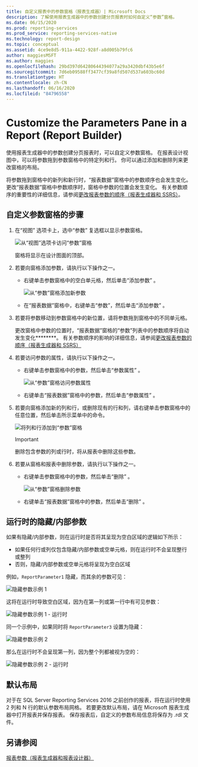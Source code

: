 ```yaml
---
title: 自定义报表中的参数窗格（报表生成器）| Microsoft Docs
description: 了解使用报表生成器中的参数创建分页报表时如何自定义“参数”窗格。
ms.date: 06/15/2020
ms.prod: reporting-services
ms.prod_service: reporting-services-native
ms.technology: report-design
ms.topic: conceptual
ms.assetid: 4ce9e8d5-911a-4422-928f-a8d005b79fc6
author: maggiesMSFT
ms.author: maggies
ms.openlocfilehash: 29bd397d64280644394077a29a3420dbf43b5e6f
ms.sourcegitcommit: 7d6eb09588ff3477cf39a8fd507d537a603bc60d
ms.translationtype: HT
ms.contentlocale: zh-CN
ms.lasthandoff: 06/16/2020
ms.locfileid: "84796558"
---
```

# <a name="customize-the-parameters-pane-in-a-report-report-builder"></a>Customize the Parameters Pane in a Report (Report Builder)
  使用报表生成器中的参数创建分页报表时，可以自定义参数窗格。 在报表设计视图中，可以将参数拖到参数窗格中的特定列和行。 你可以通过添加和删除列来更改窗格的布局。

 将参数拖到窗格中的新列和新行时，“报表数据”窗格中的参数顺序也会发生变化。 更改“报表数据”窗格中参数顺序时，窗格中参数的位置会发生变化。 有关参数顺序的重要性的详细信息，请参阅[更改报表参数的顺序（报表生成器和 SSRS）](../../reporting-services/report-design/change-the-order-of-a-report-parameter-report-builder-and-ssrs.md)。

## <a name="to-customize-the-parameters-pane"></a>自定义参数窗格的步骤

1.  在“视图”  选项卡上，选中“参数”  复选框以显示参数窗格。

     ![从“视图”选项卡访问“参数”窗格](../../reporting-services/report-design/media/ssrs-customparameter-accessparameterpanedesignmode.png "从“视图”选项卡访问“参数”窗格")

     窗格将显示在设计图面的顶部。

2.  若要向窗格添加参数，请执行以下操作之一。

    -   右键单击参数窗格中的空白单元格，然后单击“添加参数” 。

         ![从“参数”窗格添加新参数](../../reporting-services/report-design/media/ssrs-customizeparameter-addnewparameter.png "从“参数”窗格添加新参数")

    -   在“报表数据”窗格中，右键单击“参数”，然后单击“添加参数” 。

3.  若要将参数移动到参数窗格中的新位置，请将参数拖到窗格中的不同单元格。

     更改窗格中参数的位置时，“报表数据”窗格的“参数”列表中的参数顺序将自动发生变化********。 有关参数顺序的影响的详细信息，请参阅[更改报表参数的顺序（报表生成器和 SSRS）](../../reporting-services/report-design/change-the-order-of-a-report-parameter-report-builder-and-ssrs.md)

4.  若要访问参数的属性，请执行以下操作之一。

    -   右键单击参数窗格中的参数，然后单击“参数属性” 。

         ![从“参数”窗格访问参数属性](../../reporting-services/report-design/media/ssrs-customizeparameter-accessparameterproperties-composite.png "从“参数”窗格访问参数属性")

    -   右键单击“报表数据”窗格中的参数，然后单击“参数属性” 。

5.  若要向窗格添加新的列和行，或删除现有的行和列，请右键单击参数窗格中的任意位置，然后单击所示菜单中的命令。

     ![将列和行添加到“参数”窗格](../../reporting-services/report-design/media/ssrs-customparameter-addcolumnsrows.png "将列和行添加到“参数”窗格")

    > [!IMPORTANT]
    >  删除包含参数的列或行时，将从报表中删除这些参数。

6.  若要从窗格和报表中删除参数，请执行以下操作之一。

    -   右键单击参数窗格中的参数，然后单击“删除”  。

         ![从“参数”窗格删除参数](../../reporting-services/report-design/media/ssrs-customparameter-deleteparameter.png "从“参数”窗格删除参数")

    -   右键单击“报表数据”窗格中的参数，然后单击“删除” 。

## <a name="hiddeninternal-parameters-during-runtime"></a>运行时的隐藏/内部参数
如果有隐藏/内部参数，则在运行时是否将其呈现为空白区域的逻辑如下所示：

   - 如果任何行或列仅包含隐藏/内部参数或空单元格，则在运行时不会呈现整行或整列
   - 否则，隐藏/内部参数或空单元格将呈现为空白区域

例如，`ReportParameter1` 隐藏，而其余的参数可见：

![隐藏参数示例 1](../../reporting-services/report-design/media/ssrs-hidden-parameter-rb-1.png "布局网格中的一个隐藏参数")

这将在运行时导致空白区域，因为在第一列或第一行中有可见参数：

![隐藏参数示例 1 - 运行时](../../reporting-services/report-design/media/ssrs-hidden-parameter-server-1.png "布局网格中的一个隐藏参数导致运行时出现空白区域")

同一个示例中，如果同时将 `ReportParameter3` 设置为隐藏：

![隐藏参数示例 2](../../reporting-services/report-design/media/ssrs-hidden-parameter-rb-2.png "同一列中的两个隐藏参数")

那么在运行时不会呈现第一列，因为整个列都被视为空的：

![隐藏参数示例 2 - 运行时](../../reporting-services/report-design/media/ssrs-hidden-parameter-server-2.png "运行时期间同一列中的两个隐藏参数")

## <a name="default-layout"></a>默认布局
对于在 SQL Server Reporting Services 2016 之前创作的报表，将在运行时使用 2 列和 N 行的默认参数布局网格。 若要更改默认布局，请在 Microsoft 报表生成器中打开报表并保存报表。 保存报表后，自定义的参数布局信息将保存为 .rdl 文件。


## <a name="see-also"></a>另请参阅
 [报表参数（报表生成器和报表设计器）](../../reporting-services/report-design/report-parameters-report-builder-and-report-designer.md)


